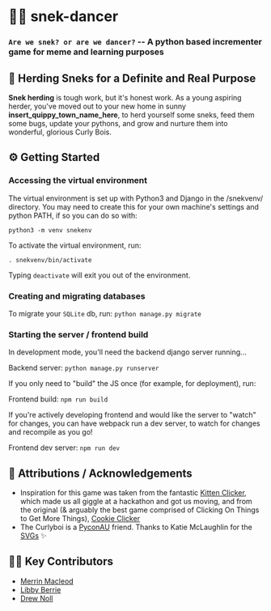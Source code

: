 # 🐍💃 snek-dancer

### `Are we snek? or are we dancer?` -- A python based incrementer game for meme and learning purposes

## 🤠 Herding Sneks for a Definite and Real Purpose

**Snek herding** is tough work, but it's honest work. As a young aspiring herder, you've moved out to your new home in sunny **insert_quippy_town_name_here**, to herd yourself some sneks, feed them some bugs, update your pythons, and grow and nurture them into wonderful, glorious Curly Bois.

## ⚙️ Getting Started

### Accessing the virtual environment

The virtual environment is set up with Python3 and Django in the /snekvenv/ directory. You may need to create this for your own machine's settings and python PATH, if so you can do so with:

`python3 -m venv snekenv`

To activate the virtual environment, run:

`. snekvenv/bin/activate`

Typing `deactivate` will exit you out of the environment.

### Creating and migrating databases

To migrate your `SQLite` db, run: `python manage.py migrate`

### Starting the server / frontend build

In development mode, you'll need the backend django server running...

Backend server: `python manage.py runserver`

If you only need to "build" the JS once (for example, for deployment), run:

Frontend build: `npm run build`

If you're actively developing frontend and would like the server to "watch" for changes, you can have webpack run a dev server, to watch for changes and recompile as you go!

Frontend dev server: `npm run dev`

## 🎉 Attributions / Acknowledgements

- Inspiration for this game was taken from the fantastic [Kitten Clicker](http://bloodrizer.ru/games/kittens/), which made us all giggle at a hackathon and got us moving, and from the original (& arguably the best game comprised of Clicking On Things to Get More Things), [Cookie Clicker](https://orteil.dashnet.org/cookieclicker/)
- The Curlyboi is a [PyconAU](https://2019.pycon-au.org) friend. Thanks to Katie McLaughlin for the [SVGs](https://github.com/glasnt/curlyboi) ✨

## 👯‍♂️ Key Contributors

- [Merrin Macleod](http://www.github.com/mermop)
- [Libby Berrie](http://www.github.com/libbyberrie)
- [Drew Noll](http://www.github.com/oheydrew)
